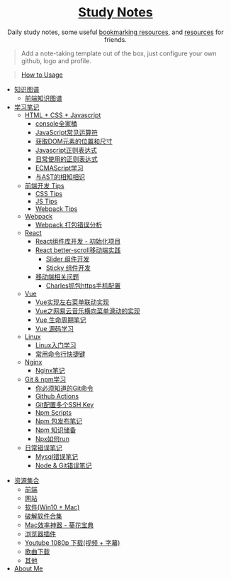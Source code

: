 <!--
 * @Author: Rain120
 * @Date: 2019-09-08 16:50:18
 * @LastEditTime: 2019-09-14 14:37:16
 -->
<h1 align="center">
  <a href="https://rain120.github.io/study-notes">Study Notes</a>
</h1>

<div align="center">
Daily study notes, some useful <a href="https://rain120.github.io/study-notes/#/resources">bookmarking resources</a>, and <a href="https://rain120.github.io/study-notes/#/resources">resources</a> for friends.
</div>

> Add a note-taking template out of the box, just configure your own github, logo and profile.

> [How to Usage](https://github.com/Rain120/study-notes/tree/note-template)

<!-- 学习笔记 -->

- [知识图谱](knowledge-map/guide.md)
  - [前端知识图谱](knowledge-map/fe_knowledge_map.md)
- [学习笔记](notes/guide.md)
  - [HTML + CSS + Javascript](notes/HTML-CSS-Javascript/guide.md)
    - [console全家桶](notes/HTML-CSS-Javascript/console/console-related-note.md)
    - [JavaScript常见运算符](notes/HTML-CSS-Javascript/common-operator/common-operator.md)
    - [获取DOM元素的位置和尺寸](notes/HTML-CSS-Javascript/get-dom-property/get-dom-property.md)
    - [Javascript正则表达式](notes/HTML-CSS-Javascript/regular_expression/regular_expression.md)
    - [日常使用的正则表达式](notes/HTML-CSS-Javascript/regular_expression/common_reg_exps.md)
    - [ECMAScript学习](notes/HTML-CSS-Javascript/es-study/es-guide.md)
    - [与AST的相知相识](notes/HTML-CSS-Javascript/ast/ast.md)
  - [前端开发 Tips](notes/tips/guide.md)
    - [CSS Tips](notes/tips/css-tips.md)
    - [JS Tips](notes/tips/js-tips.md)
    - [Webpack Tips](notes/tips/webpack-tips.md)
  - [Webpack](notes/webpack/guide.md)
    - [Webpack 打包错误分析](notes/webpack/error-analysis/error-analysis.md)
  - [React](notes/react/guide.md)
    - [React组件库开发 - 初始化项目](notes/react/component-library/init.md)
    - [React better-scroll移动端实践](notes/react/better-scroll/better-scroll.md)
      - [Slider 组件开发](notes/react/better-scroll/slider.md)
      - [Sticky 组件开发](notes/react/better-scroll/sticky.md)
    - [移动端相关问题](notes/react/mobile/guide.md)
      - [Charles抓包https手机配置](notes/react/mobile/charles-https-mobile-config.md)
  - [Vue](notes/vue/guide.md)
    - [Vue实现左右菜单联动实现](notes/vue/cascade-menu/cascade-menu.md)
    - [Vue之网易云音乐横向菜单滑动的实现](notes/vue/slide-menu/slide-menu.md)
    - [Vue 生命周期笔记](notes/vue/vue-lifecycle/vue-lifecycle.md)
    - [Vue 源码学习](notes/vue/code-review/code-review.md)
  - [Linux](notes/linux/guide.md)
    - [Linux入门学习](notes/linux/initial.md)
    - [常用命令行快捷键](notes/linux/command-shortcut.md)
  - [Nginx](notes/nginx/guide.md)
    - [Nginx笔记](notes/nginx/nginx/note.md)
  - [Git & npm学习](notes/git-npm/guide.md)
    - [你必须知道的Git命令](notes/git-npm/you-must-know-git-commands.md)
    - [Github Actions](notes/git-npm/github-action.md)
    - [Git配置多个SSH Key](notes/git-npm/git-config-multiple-ssh.md)
    - [Npm Scripts](notes/git-npm/npm-scripts.md)
    - [Npm 包发布笔记](notes/git-npm/npm-publish.md)
    - [Npm 知识储备](notes/git-npm/npm-knowledge-reserve.md)
    - [Npx如何run](notes/git-npm/how-npx-to-run.md)
  - [日常错误笔记](notes/error-qa/guide.md)
    - [Mysql错误笔记](notes/error-qa/mysql/note-qa.md)
    - [Node & Git错误笔记](notes/error-qa/node-git/note-qa.md)

<!--  资源集合 -->

- [资源集合](resources/guide.md)
  - [前端](resources/front-end.md)
  - [网站](resources/website.md)
  - [软件(Win10 + Mac)](resources/software.md)
  - [破解软件合集](resources/crack-software-collection.md)
  - [Mac效率神器 - 葵花宝典](resources/mac-software.md)
  - [浏览器插件](resources/browser-plugins.md)
  - [Youtube 1080p 下载(视频 + 字幕)](resources/youtube-download.md)
  - [歌曲下载](resources/music-download.md)
  - [其他](resources/others.md)
- [About Me](profile/profile.md)

<!-- About Me -->
<!-- ---

- [<i class="profile-icon gh iconfont icon-github"></i>Github](https://github.com/Rain120)
- [<i class="profile-icon zh iconfont icon-zhihu"></i>知乎](https://www.zhihu.com/people/yan-yang-nian-hua-120/activities)
- [<i class="profile-icon jj iconfont icon-juejin"></i>掘金](https://juejin.im/user/57c616496be3ff00584f54db)
- [<i class="profile-icon bk iconfont icon-blog"></i>个人博客](https://rain120.github.io/)
- [<i class="profile-icon sf iconfont icon-sf"></i>SegmentFault](https://segmentfault.com/u/rainyk1/articles)
- [<i class="profile-icon csdn iconfont icon-csdn"></i>CSDN](https://blog.csdn.net/ZC_XY) -->

